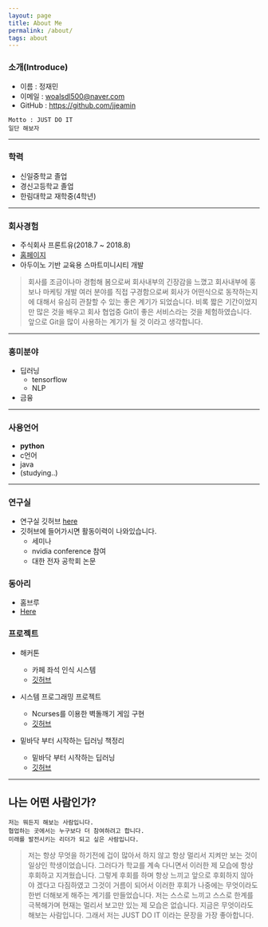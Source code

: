 ```yaml
---
layout: page
title: About Me
permalink: /about/
tags: about
---
```


### 소개(Introduce)
- 이름 : 정재민
- 이메일 : woalsdl500@naver.com
- GitHub : https://github.com/jjeamin

```
Motto : JUST DO IT
일단 해보자
```

* * *

### 학력
- 신일중학교 졸업
- 경신고등학교 졸업
- 한림대학교 재학중(4학년)

* * *

### 회사경험
- 주식회사 프론트유(2018.7 ~ 2018.8)
- [홈페이지](http://www.frontu.co.kr:8888/)
- 아두이노 기반 교육용 스마트미니시티 개발
> 회사를 조금이나마 경험해 봄으로써 회사내부의 긴장감을 느꼈고 회사내부에 홍보나 마케팅 개발 여러 분야를 직접 구경함으로써
> 회사가 어떤식으로 동작하는지에 대해서 유심히 관찰할 수 있는 좋은 계기가 되었습니다.
> 비록 짧은 기간이었지만 많은 것을 배우고 회사 협업중 Git이 좋은 서비스라는 것을 체험하였습니다.
> 앞으로 Git을 많이 사용하는 계기가 될 것 이라고 생각합니다.

* * *

### 흥미분야
- 딥러닝
	+ tensorflow
	+ NLP
- 금융

* * *

### 사용언어
- **python**
- c언어
- java
- (studying..)

* * *

### 연구실
- 연구실 깃허브 [here](https://github.com/jeonggunlee/MichinLearning)
- 깃허브에 들어가시면 활동이력이 나와있습니다.
  + 세미나
  + nvidia conference 참여
  + 대한 전자 공학회 논문

### 동아리
- 홈브루 
- [Here](https://cafe.naver.com/hallymhomebrew)

### 프로젝트
- 해커톤
	+ 카페 좌석 인식 시스템
	+ [깃허브](https://github.com/jjeamin/Hackathon)

- 시스템 프로그래밍 프로젝트
	+ Ncurses를 이용한 벽돌깨기 게임 구현
	+ [깃허브](https://github.com/jjeamin/SProject)

- 밑바닥 부터 시작하는 딥러닝 책정리
	+ 밑바닥 부터 시작하는 딥러닝 
	+ [깃허브](https://github.com/jjeamin/deep_learning_study)

* * *

## 나는 어떤 사람인가?
```
저는 뭐든지 해보는 사람입니다.
협업하는 곳에서는 누구보다 더 참여하려고 합니다.
미래를 발전시키는 리더가 되고 싶은 사람입니다.
```

>저는 항상 무엇을 하기전에 겁이 많아서 하지 않고 항상 멀리서 지켜만 보는 것이 일상인 학생이었습니다.
>그러다가 학교를 계속 다니면서 이러한 제 모습에 항상 후회하고 지겨웠습니다. 그렇게 후회를 하며 항상 느끼고
>앞으로 후회하지 않아야 겠다고 다짐하였고 그것이 거름이 되어서 이러한 후회가 나중에는 무엇이라도 한번 더해보게
>해주는 계기를 만들었습니다. 저는 스스로 느끼고 스스로 한계를 극복해가며
>현재는 멀리서 보고만 있는 제 모습은 없습니다. 지금은 무엇이라도 해보는 사람입니다.
>그래서 저는 JUST DO IT 이라는 문장을 가장 좋아합니다.

